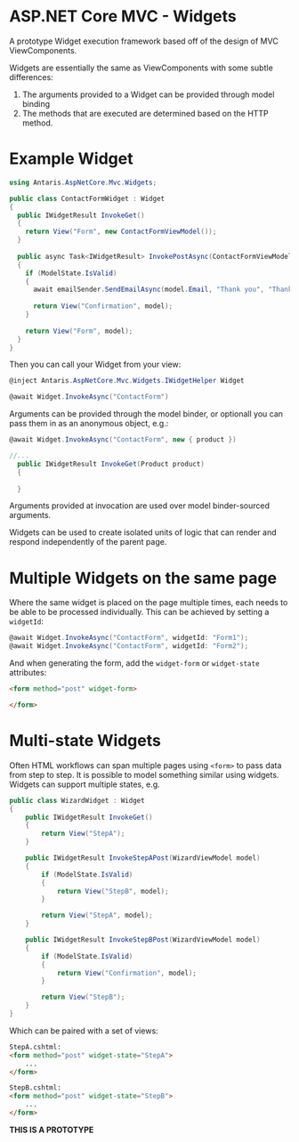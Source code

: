 ASP.NET Core MVC - Widgets
===

A prototype Widget execution framework based off of the design of MVC ViewComponents.

Widgets are essentially the same as ViewComponents with some subtle differences:

1. The arguments provided to a Widget can be provided through model binding
2. The methods that are executed are determined based on the HTTP method.

Example Widget
====

```csharp
using Antaris.AspNetCore.Mvc.Widgets;

public class ContactFormWidget : Widget
{
  public IWidgetResult InvokeGet()
  {
    return View("Form", new ContactFormViewModel());
  }
  
  public async Task<IWidgetResult> InvokePostAsync(ContactFormViewModel model, [FromServices] IEmailSender emailSender)
  {
    if (ModelState.IsValid)
    {
      await emailSender.SendEmailAsync(model.Email, "Thank you", "Thank you for your enquiry.");
      
      return View("Confirmation", model);
    }
    
    return View("Form", model);
  }
}
```

Then you can call your Widget from your view:

```csharp
@inject Antaris.AspNetCore.Mvc.Widgets.IWidgetHelper Widget

@await Widget.InvokeAsync("ContactForm")
```

Arguments can be provided through the model binder, or optionall you can pass them in as an anonymous object, e.g.:

```csharp
@await Widget.InvokeAsync("ContactForm", new { product })

//...
  public IWidgetResult InvokeGet(Product product)
  {
  
  }
```

Arguments provided at invocation are used over model binder-sourced arguments.

Widgets can be used to create isolated units of logic that can render and respond independently of the parent page.

Multiple Widgets on the same page
====
Where the same widget is placed on the page multiple times, each needs to be able to be processed individually. This can be achieved by setting a `widgetId`:

```csharp
@await Widget.InvokeAsync("ContactForm", widgetId: "Form1");
@await Widget.InvokeAsync("ContactForm", widgetId: "Form2");
```

And when generating the form, add the `widget-form` or `widget-state` attributes:

```html
<form method="post" widget-form>

</form>
```


Multi-state Widgets
====

Often HTML workflows can span multiple pages using `<form>` to pass data from step to step. It is possible to model something similar using widgets. Widgets can support multiple states, e.g.

```csharp
public class WizardWidget : Widget
{
	public IWidgetResult InvokeGet()
	{
		return View("StepA");
	}

	public IWidgetResult InvokeStepAPost(WizardViewModel model)
	{
		if (ModelState.IsValid)
		{
			return View("StepB", model);
		}

		return View("StepA", model);
	}

	public IWidgetResult InvokeStepBPost(WizardViewModel model)
	{
		if (ModelState.IsValid)
		{
			return View("Confirmation", model);
		}

		return View("StepB");
	}
}
```

Which can be paired with a set of views:

```html
StepA.cshtml:
<form method="post" widget-state="StepA">
	...
</form>

StepB.cshtml:
<form method="post" widget-state="StepB">
	...
</form>
```

**THIS IS A PROTOTYPE**